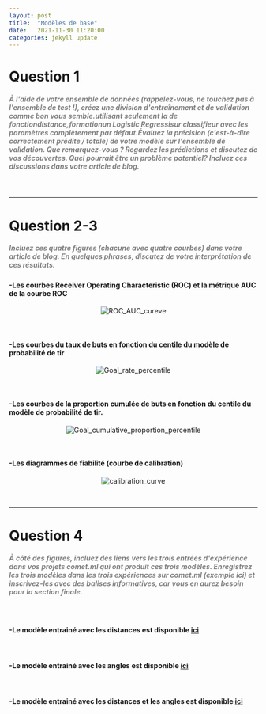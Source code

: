 ```yaml
---
layout: post
title:  "Modèles de base"
date:   2021-11-30 11:20:00
categories: jekyll update
---
```


# Question 1

##### <span style="color:grey">À l'aide de votre ensemble de données (rappelez-vous, ne touchez pas à l'ensemble de test !), créez une division d'entraînement et de validation comme bon vous semble.utilisant seulement la de fonctiondistance,formationun Logistic Regressisur classifieur avec les paramètres complètement par défaut.Évaluez la précision (c'est-à-dire correctement prédite / totale) de votre modèle sur l'ensemble de validation. Que remarquez-vous ? Regardez les prédictions et discutez de vos découvertes. Quel pourrait être un problème potentiel? Incluez ces discussions dans votre article de blog.</span>

<br>

---
# Question 2-3

##### <span style="color:grey">Incluez ces quatre figures (chacune avec quatre courbes) dans votre article de blog. En quelques phrases, discutez de votre interprétation de ces résultats.</span>
####  -Les courbes Receiver Operating Characteristic (ROC) et la métrique AUC de la courbe ROC
<p align="center">
  <img src="/assets/Baseline_modeles/Figure_1.png" alt="ROC_AUC_cureve"/>
</p>

<br>

####  -Les courbes du taux de buts en fonction du centile du modèle de probabilité de tir
<p align="center">
  <img src="/assets/Baseline_modeles/Figure_2.png" alt="Goal_rate_percentile"/>
</p>

<br>

####  -Les courbes de la proportion cumulée de buts en fonction du centile du modèle de probabilité de tir.
<p align="center">
  <img src="/assets/Baseline_modeles/Figure_3.png" alt="Goal_cumulative_proportion_percentile"/>
</p>

<br>

####  -Les diagrammes de fiabilité (courbe de calibration)
<p align="center">
  <img src="/assets/Baseline_modeles/Figure_4.png" alt="calibration_curve"/>
</p>

<br>

---
# Question 4
##### <span style="color:grey">À côté des figures, incluez des liens vers les trois entrées d'expérience dans vos projets comet.ml qui ont produit ces trois modèles. Enregistrez les trois modèles dans les trois expériences sur comet.ml (exemple ici) et inscrivez-les avec des balises informatives, car vous en aurez besoin pour la section finale.</span>

<br>

#### -Le modèle entrainé avec les distances est disponible [ici](https://www.comet.ml/genkishi/milestone-2/0baf66b30afe41df8afe49c02e8da4e1?experiment-tab=chart&showOutliers=true&smoothing=0&transformY=smoothing&xAxis=wall)
<br>

#### -Le modèle entrainé avec les angles est disponible [ici](https://www.comet.ml/genkishi/milestone-2/ee33cb808231438dbccd8ff6348650a6?experiment-tab=chart&showOutliers=true&smoothing=0&transformY=smoothing&xAxis=wall)
<br>

#### -Le modèle entrainé avec les distances et les angles est disponible [ici](https://www.comet.ml/genkishi/milestone-2/750e55985bd24586a5df9de4af2bbaa6?experiment-tab=chart&showOutliers=true&smoothing=0&transformY=smoothing&xAxis=wall)